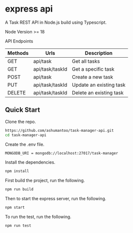 # express api

A Task REST API in Node.js build using Typescript.

Node Version >= 18

API Endpoints

| Methods     | Urls              |Description             |
| ----------- | -----------       | -----------            |
| GET         | api/task          |Get all tasks           |
| GET         | api/task/taskId   |Get a specific task     |
| POST        | api/task          |Create a new task       |
| PUT         | api/task/taskId   |Update an existing task |
| DELETE      | api/task/taskId   |Delete an existing task |

## Quick Start

Clone the repo.

```bash
https://github.com/ashumantoo/task-manager-api.git
cd task-manager-api
```
Create the .env file.

```bash
MONGODB_URI = mongodb://localhost:27017/task-manager
```
Install the dependencies.

```bash
npm install
```
First build the project, run the following.

```bash
npm run build
```
Then to start the express server, run the following.

```bash
npm start
```
To run the test, run the following.

```bash
npm run test
```